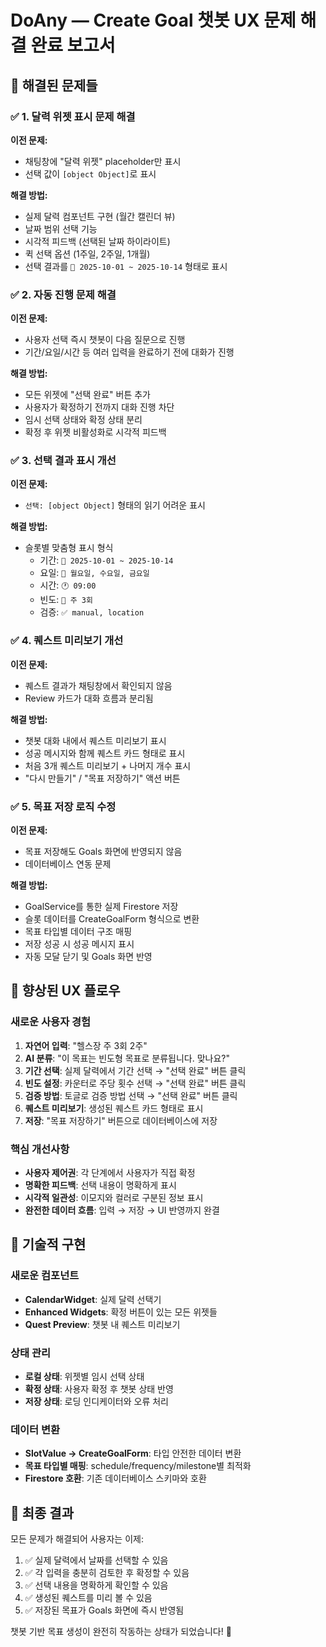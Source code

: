 # DoAny — Create Goal 챗봇 UX 문제 해결 완료 보고서

## 🎯 해결된 문제들

### ✅ 1. 달력 위젯 표시 문제 해결
**이전 문제:**
- 채팅창에 "달력 위젯" placeholder만 표시
- 선택 값이 `[object Object]`로 표시

**해결 방법:**
- 실제 달력 컴포넌트 구현 (월간 캘린더 뷰)
- 날짜 범위 선택 기능
- 시각적 피드백 (선택된 날짜 하이라이트)
- 퀵 선택 옵션 (1주일, 2주일, 1개월)
- 선택 결과를 `📅 2025-10-01 ~ 2025-10-14` 형태로 표시

### ✅ 2. 자동 진행 문제 해결
**이전 문제:**
- 사용자 선택 즉시 챗봇이 다음 질문으로 진행
- 기간/요일/시간 등 여러 입력을 완료하기 전에 대화가 진행

**해결 방법:**
- 모든 위젯에 "선택 완료" 버튼 추가
- 사용자가 확정하기 전까지 대화 진행 차단
- 임시 선택 상태와 확정 상태 분리
- 확정 후 위젯 비활성화로 시각적 피드백

### ✅ 3. 선택 결과 표시 개선
**이전 문제:**
- `선택: [object Object]` 형태의 읽기 어려운 표시

**해결 방법:**
- 슬롯별 맞춤형 표시 형식
  - 기간: `📅 2025-10-01 ~ 2025-10-14`
  - 요일: `📆 월요일, 수요일, 금요일`
  - 시간: `🕐 09:00`
  - 빈도: `🎯 주 3회`
  - 검증: `✅ manual, location`

### ✅ 4. 퀘스트 미리보기 개선
**이전 문제:**
- 퀘스트 결과가 채팅창에서 확인되지 않음
- Review 카드가 대화 흐름과 분리됨

**해결 방법:**
- 챗봇 대화 내에서 퀘스트 미리보기 표시
- 성공 메시지와 함께 퀘스트 카드 형태로 표시
- 처음 3개 퀘스트 미리보기 + 나머지 개수 표시
- "다시 만들기" / "목표 저장하기" 액션 버튼

### ✅ 5. 목표 저장 로직 수정
**이전 문제:**
- 목표 저장해도 Goals 화면에 반영되지 않음
- 데이터베이스 연동 문제

**해결 방법:**
- GoalService를 통한 실제 Firestore 저장
- 슬롯 데이터를 CreateGoalForm 형식으로 변환
- 목표 타입별 데이터 구조 매핑
- 저장 성공 시 성공 메시지 표시
- 자동 모달 닫기 및 Goals 화면 반영

## 🎨 향상된 UX 플로우

### 새로운 사용자 경험
1. **자연어 입력**: "헬스장 주 3회 2주"
2. **AI 분류**: "이 목표는 빈도형 목표로 분류됩니다. 맞나요?"
3. **기간 선택**: 실제 달력에서 기간 선택 → "선택 완료" 버튼 클릭
4. **빈도 설정**: 카운터로 주당 횟수 선택 → "선택 완료" 버튼 클릭
5. **검증 방법**: 토글로 검증 방법 선택 → "선택 완료" 버튼 클릭
6. **퀘스트 미리보기**: 생성된 퀘스트 카드 형태로 표시
7. **저장**: "목표 저장하기" 버튼으로 데이터베이스에 저장

### 핵심 개선사항
- **사용자 제어권**: 각 단계에서 사용자가 직접 확정
- **명확한 피드백**: 선택 내용이 명확하게 표시
- **시각적 일관성**: 이모지와 컬러로 구분된 정보 표시
- **완전한 데이터 흐름**: 입력 → 저장 → UI 반영까지 완결

## 🔧 기술적 구현

### 새로운 컴포넌트
- **CalendarWidget**: 실제 달력 선택기
- **Enhanced Widgets**: 확정 버튼이 있는 모든 위젯들
- **Quest Preview**: 챗봇 내 퀘스트 미리보기

### 상태 관리
- **로컬 상태**: 위젯별 임시 선택 상태
- **확정 상태**: 사용자 확정 후 챗봇 상태 반영
- **저장 상태**: 로딩 인디케이터와 오류 처리

### 데이터 변환
- **SlotValue → CreateGoalForm**: 타입 안전한 데이터 변환
- **목표 타입별 매핑**: schedule/frequency/milestone별 최적화
- **Firestore 호환**: 기존 데이터베이스 스키마와 호환

## 🎯 최종 결과

모든 문제가 해결되어 사용자는 이제:
1. ✅ 실제 달력에서 날짜를 선택할 수 있음
2. ✅ 각 입력을 충분히 검토한 후 확정할 수 있음  
3. ✅ 선택 내용을 명확하게 확인할 수 있음
4. ✅ 생성된 퀘스트를 미리 볼 수 있음
5. ✅ 저장된 목표가 Goals 화면에 즉시 반영됨

챗봇 기반 목표 생성이 완전히 작동하는 상태가 되었습니다! 🚀
